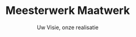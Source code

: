---
layout: single-dienst-page
title: Meesterwerk Maatwerk
subtitle: Uw Visie, onze realisatie
description: Heeft u een uniek project in gedachten? Ons meesterwerk maatwerk staat garant voor exclusiviteit en precisie. Wij luisteren naar uw wensen en werken nauw met u samen om uw droomproject tot werkelijkheid te brengen.
description_long: Maak uw ruimte uniek met ons maatwerk in hout. Wij geloven dat elk stuk hout het potentieel heeft om iets buitengewoons te worden. Of u nu droomt van een op maat gemaakte boekenkast, een unieke eettafel, of speciaal ontworpen kasten die perfect in uw ruimte passen, ons team van vakmensen kan het waarmaken. Met een diepgaande kennis van houtsoorten en technieken, werken wij nauw met u samen om uw ideeën te vertalen in werkelijkheid. Elk project wordt uitgevoerd met een ongeëvenaarde toewijding aan kwaliteit en een passie voor het creëren van stukken die niet alleen mooi maar ook functioneel zijn.
img: assets/img/hero-4.webp
hero: hero-1
importance: 3
category: maatwerk
---